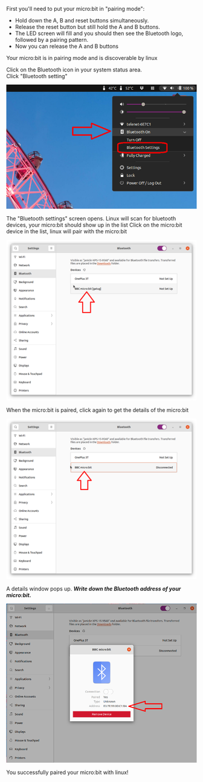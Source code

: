 First you'll need to put your micro:bit in "pairing mode":

  - Hold down the A, B and reset buttons simultaneously.
  - Release the reset button but still hold the A and B buttons.
  - The LED screen will fill and you should then see the Bluetooth logo, followed by a pairing pattern.
  - Now you can release the A and B buttons

Your micro:bit is in pairing mode and is discoverable by linux

Click on the Bluetooth icon in your system status area.  
Click "Bluetooth setting"

![click bluetooth icon in system status area](bluetooth-1.png)  

The "Bluetooth settings" screen opens. Linux will scan for bluetooth devices, your micro:bit should show up in the list
Click on the micro:bit device in the list, linux will pair with the micro:bit

![Bluetooth settings - scanning](bluetooth-2.png)  

When the micro:bit is paired, click again to get the details of the micro:bit

![Bluetooth settings - paired](bluetooth-3.png)  

A details window pops up. ***Write down the Bluetooth address of your micro:bit.***

![Bluetooth settings - details](bluetooth-4.png)

You successfully paired your micro:bit with linux!